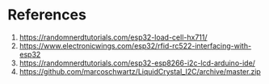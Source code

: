
# References

1. https://randomnerdtutorials.com/esp32-load-cell-hx711/
2. https://www.electronicwings.com/esp32/rfid-rc522-interfacing-with-esp32
3. https://randomnerdtutorials.com/esp32-esp8266-i2c-lcd-arduino-ide/
4. https://github.com/marcoschwartz/LiquidCrystal_I2C/archive/master.zip
